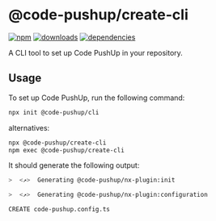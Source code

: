 # @code-pushup/create-cli

[![npm](https://img.shields.io/npm/v/%40code-pushup%2Fcreate-cli.svg)](https://www.npmjs.com/package/@code-pushup/create-cli)
[![downloads](https://img.shields.io/npm/dm/%40code-pushup%2Fcreate-cli)](https://npmtrends.com/@code-pushup/create-cli)
[![dependencies](https://img.shields.io/librariesio/release/npm/%40code-pushup/create-cli)](https://www.npmjs.com/package/@code-pushup/create-cli?activeTab=dependencies)

A CLI tool to set up Code PushUp in your repository.

## Usage

To set up Code PushUp, run the following command:

```bash
npx init @code-pushup/cli
```

alternatives:

```bash
npx @code-pushup/create-cli
npm exec @code-pushup/create-cli
```

It should generate the following output:

```bash
>  <↗>  Generating @code-pushup/nx-plugin:init

>  <↗>  Generating @code-pushup/nx-plugin:configuration

CREATE code-pushup.config.ts
```
